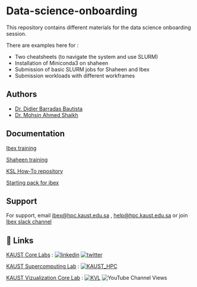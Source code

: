 # Data-science-onboarding

This repository contains different materials for the data science onboarding session.

There are examples here for : 
- Two cheatsheets (to navigate the system and use SLURM)
- Installation of Miniconda3 on shaheen 
- Submission of basic SLURM jobs for Shaheen and Ibex
- Submission workloads with different workframes



## Authors

- [Dr. Didier Barradas Bautista](https://www.github.com/D-barradas)
- [Dr. Mohsin Ahmed Shaikh](https://www.hpc.kaust.edu.sa/team)


## Documentation

[Ibex training](https://www.hpc.kaust.edu.sa/ibex/training)

[Shaheen training](https://www.hpc.kaust.edu.sa/training)

[KSL How-To repository](https://kaust-supercomputing-lab.atlassian.net/l/cp/tAG1wkA0)

[Starting pack for ibex](https://kaust-supercomputing-lab.atlassian.net/l/cp/vEPgAcio)




## Support

For support, email ibex@hpc.kaust.edu.sa , help@hpc.kaust.edu.sa or join [Ibex slack channel](kaust-ibex.slack.com 
)



## 🔗 Links

[KAUST Core Labs](https://corelabs.kaust.edu.sa/
) : 
[![linkedin](https://img.shields.io/badge/linkedin-0A66C2?style=for-the-badge&logo=linkedin&logoColor=white)](https://www.linkedin.com/company/kaust-core-labs/about/) [![twitter](https://img.shields.io/badge/twitter-1DA1F2?style=for-the-badge&logo=twitter&logoColor=white)](https://twitter.com/kaust_corelabs)

[KAUST Supercomputing Lab](https://www.hpc.kaust.edu.sa/) : 
[![KAUST_HPC](https://img.shields.io/badge/twitter-1DA1F2?style=for-the-badge&logo=twitter&logoColor=white)](https://twitter.com/KAUST_HPC) 

[KAUST Vizualization Core Lab](https://corelabs.kaust.edu.sa/labs/detail/visualization-core-lab) : 
[![KVL](https://img.shields.io/badge/youtube-1DA1F2?style=for-the-badge&logo=twitter&logoColor=white)](https://twitter.com/KAUST_Vislab) ![YouTube Channel Views](https://img.shields.io/youtube/channel/views/UCR1RFwgvADo5CutK0LnZRrw?style=social)
